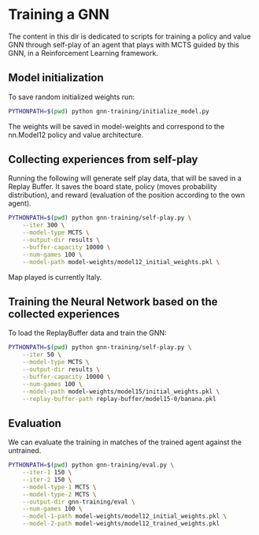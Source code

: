 # Training a GNN

The content in this dir is dedicated to scripts for training a policy and value GNN through self-play of an agent that plays with MCTS guided by this GNN, in a Reinforcement Learning framework. 


## Model initialization

To save random initialized weights run:
```sh
PYTHONPATH=$(pwd) python gnn-training/initialize_model.py
```
The weights will be saved in model-weights and correspond to the nn.Model12 policy and value architecture.


## Collecting experiences from self-play

Running the following will generate self play data, that will be saved in a Replay Buffer. It saves the board state, policy (moves probability distribution), and reward (evaluation of the position according to the own agent).
```sh
PYTHONPATH=$(pwd) python gnn-training/self-play.py \
    --iter 300 \
    --model-type MCTS \
    --output-dir results \
    --buffer-capacity 10000 \
    --num-games 100 \
    --model-path model-weights/model12_initial_weights.pkl \
```
Map played is currently Italy.

## Training the Neural Network based on the collected experiences

To load the ReplayBuffer data and train the GNN:
```sh
PYTHONPATH=$(pwd) python gnn-training/self-play.py \
    --iter 50 \
    --model-type MCTS \
    --output-dir results \
    --buffer-capacity 10000 \
    --num-games 100 \
    --model-path model-weights/model15/initial_weights.pkl \
    --replay-buffer-path replay-buffer/model15-0/banana.pkl
```

## Evaluation

We can evaluate the training in matches of the trained agent against the untrained.
```sh
PYTHONPATH=$(pwd) python gnn-training/eval.py \
    --iter-1 150 \
    --iter-2 150 \
    --model-type-1 MCTS \
    --model-type-2 MCTS \
    --output-dir gnn-training/eval \
    --num-games 100 \
    --model-1-path model-weights/model12_initial_weights.pkl \
    --model-2-path model-weights/model12_trained_weights.pkl
```
